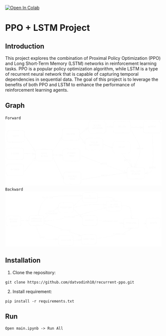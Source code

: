 
<a href="https://colab.research.google.com/github/datvodinh10/recurrent-ppo/blob/main/main.ipynb" target="_parent"><img src="https://colab.research.google.com/assets/colab-badge.svg" alt="Open In Colab"/></a>

# PPO + LSTM Project

## Introduction
This project explores the combination of Proximal Policy Optimization (PPO) and Long Short-Term Memory (LSTM) networks in reinforcement learning tasks. PPO is a popular policy optimization algorithm, while LSTM is a type of recurrent neural network that is capable of capturing temporal dependencies in sequential data. The goal of this project is to leverage the benefits of both PPO and LSTM to enhance the performance of reinforcement learning agents.

## Graph

`Forward`
![](img/PPO-LSTM%20Graph.svg)
`Backward`
![](img/Backward%20Graph.svg)
## Installation

1. Clone the repository:

```
git clone https://github.com/datvodinh10/recurrent-ppo.git
```

2. Install requirement:
```
pip install -r requirements.txt
```


## Run

```
Open main.ipynb -> Run All
```